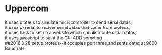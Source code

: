 # Uppercom
it uses proteus to simulate   microcontroller to send serial datas;<br />
it uses pyserial to reciver serial datas that come from proteus;<br />
it uses flask to set up a website which can  distribute serial datas;<br />
it uses javascript to paint the GUi ADD someting<br />
##2016 3 28 setup proteus--it occupies port three,and sents datas at 9600  Baud rate  
